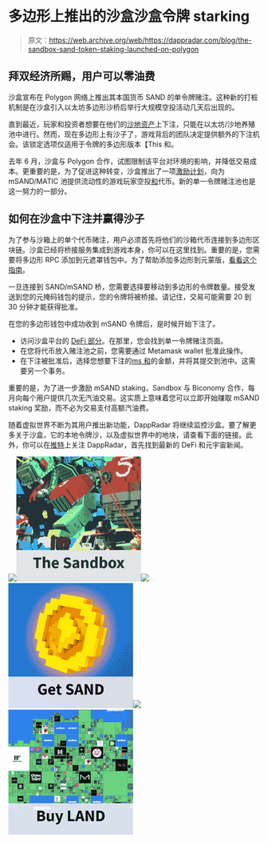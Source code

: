 # 多边形上推出的沙盒沙盒令牌 starking

> 原文：<https://web.archive.org/web/https://dappradar.com/blog/the-sandbox-sand-token-staking-launched-on-polygon>

## 拜双经济所赐，用户可以零油费

沙盒宣布在 Polygon 网络上推出其本国货币 SAND 的单令牌赌注。这种新的打桩机制是在沙盒引入以太坊多边形沙桥后举行大规模空投活动几天后出现的。

直到最近，玩家和投资者想要在他们的[沙地资产](https://web.archive.org/web/20230111180535/https://dappradar.com/hub/token/eth/SAND)上下注，只能在以太坊/沙地养殖池中进行。然而，现在多边形上有沙子了，游戏背后的团队决定提供额外的下注机会。该锁定选项仅适用于令牌的多边形版本【This 和。

去年 6 月，沙盒与 Polygon 合作，试图限制该平台对环境的影响，并降低交易成本。更重要的是，为了促进这种转变，沙盒推出了一项[激励计划](https://web.archive.org/web/20230111180535/https://dappradar.com/blog/major-sand-airdrop-by-the-sandbox/)，向为 mSAND/MATIC 池提供流动性的游戏玩家空投[和](https://web.archive.org/web/20230111180535/https://dappradar.com/hub/token/eth/SAND)代币。新的单一令牌赌注池也是这一努力的一部分。

## 如何在沙盒中下注并赢得沙子

为了参与沙箱上的单个代币赌注，用户必须首先将他们的沙箱代币连接到多边形区块链。沙盒已经将桥接服务集成到游戏本身，你可以在这里找到。重要的是，您需要将多边形 RPC 添加到元遮罩钱包中。为了帮助添加多边形到元蒙版，[看看这个指南](https://web.archive.org/web/20230111180535/https://dappradar.com/blog/set-up-metamask-on-layer-2-and-avoid-ethereum-gas-fees/)。

一旦连接到 SAND/mSAND 桥，您需要选择要移动到多边形的令牌数量。接受发送到您的元掩码钱包的提示，您的令牌将被桥接。请记住，交易可能需要 20 到 30 分钟才能获得批准。

在您的多边形钱包中成功收到 mSAND 令牌后，是时候开始下注了。

*   访问沙盒平台的 [DeFi 部分](https://web.archive.org/web/20230111180535/https://www.sandbox.game/en/me/defi/)。在那里，您会找到单一令牌赌注页面。
*   在您将代币放入赌注池之前，您需要通过 Metamask wallet 批准此操作。
*   在下注被批准后，选择您想要下注的[ms 和](https://web.archive.org/web/20230111180535/https://dappradar.com/hub/token/polygon/?from=0xc6d54d2f624bc83815b49d9c2203b1330b841ca0)的金额，并将其提交到池中。这需要另一个事务。

重要的是，为了进一步激励 mSAND staking，Sandbox 与 Biconomy 合作，每月向每个用户提供几次无汽油交易。这实质上意味着您可以立即开始赚取 mSAND staking 奖励，而不必为交易支付高额汽油费。

随着虚拟世界不断为其用户推出新功能，DappRadar 将继续监控沙盒。要了解更多关于沙盒，它的本地令牌沙，以及虚拟世界中的地块，请查看下面的链接。此外，你可以在[推特](https://web.archive.org/web/20230111180535/https://twitter.com/dappradar)上关注 DappRadar，首先找到最新的 DeFi 和元宇宙新闻。

[](https://web.archive.org/web/20230111180535/https://dappradar.com/ethereum/games/the-sandbox)[![](img/87befc4a1e42119d30e207f259589417.png)<picture>![](img/e675bbeb0b4491689701aeb582b3276f.png)</picture>](https://web.archive.org/web/20230111180535/https://dappradar.com/ethereum/games/the-sandbox)[](https://web.archive.org/web/20230111180535/https://dappradar.com/hub/token/eth?to=0x3845badade8e6dff049820680d1f14bd3903a5d0)[![](img/87befc4a1e42119d30e207f259589417.png)<picture>![](img/a1220e50e9004c6e8c091fba048fa00a.png)</picture>](https://web.archive.org/web/20230111180535/https://dappradar.com/hub/token/eth?to=0x3845badade8e6dff049820680d1f14bd3903a5d0)[](https://web.archive.org/web/20230111180535/https://dappradar.com/blog/the-sandbox-land-valuation-report)[![](img/87befc4a1e42119d30e207f259589417.png)<picture>![](img/b89c3bf4401dc7cf4331914d7046facd.png)</picture>](https://web.archive.org/web/20230111180535/https://dappradar.com/blog/the-sandbox-land-valuation-report)